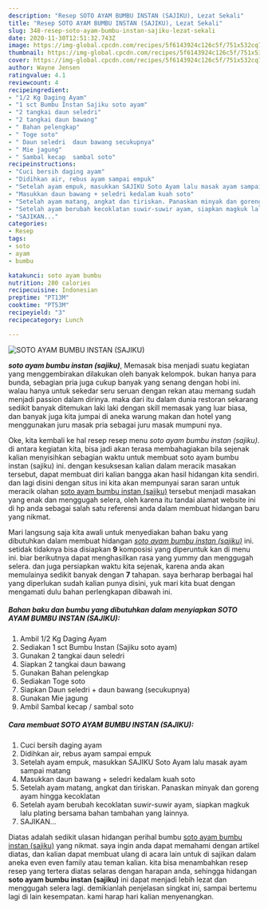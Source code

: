 ```yaml
---
description: "Resep SOTO AYAM BUMBU INSTAN (SAJIKU), Lezat Sekali"
title: "Resep SOTO AYAM BUMBU INSTAN (SAJIKU), Lezat Sekali"
slug: 348-resep-soto-ayam-bumbu-instan-sajiku-lezat-sekali
date: 2020-11-30T12:51:32.743Z
image: https://img-global.cpcdn.com/recipes/5f6143924c126c5f/751x532cq70/soto-ayam-bumbu-instan-sajiku-foto-resep-utama.jpg
thumbnail: https://img-global.cpcdn.com/recipes/5f6143924c126c5f/751x532cq70/soto-ayam-bumbu-instan-sajiku-foto-resep-utama.jpg
cover: https://img-global.cpcdn.com/recipes/5f6143924c126c5f/751x532cq70/soto-ayam-bumbu-instan-sajiku-foto-resep-utama.jpg
author: Wayne Jensen
ratingvalue: 4.1
reviewcount: 4
recipeingredient:
- "1/2 Kg Daging Ayam"
- "1 sct Bumbu Instan Sajiku soto ayam"
- "2 tangkai daun seledri"
- "2 tangkai daun bawang"
- " Bahan pelengkap"
- " Toge soto"
- " Daun seledri  daun bawang secukupnya"
- " Mie jagung"
- " Sambal kecap  sambal soto"
recipeinstructions:
- "Cuci bersih daging ayam"
- "Didihkan air, rebus ayam sampai empuk"
- "Setelah ayam empuk, masukkan SAJIKU Soto Ayam lalu masak ayam sampai matang"
- "Masukkan daun bawang + seledri kedalam kuah soto"
- "Setelah ayam matang, angkat dan tiriskan. Panaskan minyak dan goreng ayam hingga kecoklatan"
- "Setelah ayam berubah kecoklatan suwir-suwir ayam, siapkan magkuk lalu plating bersama bahan tambahan yang lainnya."
- "SAJIKAN..."
categories:
- Resep
tags:
- soto
- ayam
- bumbu

katakunci: soto ayam bumbu 
nutrition: 280 calories
recipecuisine: Indonesian
preptime: "PT13M"
cooktime: "PT53M"
recipeyield: "3"
recipecategory: Lunch

---
```



![SOTO AYAM BUMBU INSTAN (SAJIKU)](https://img-global.cpcdn.com/recipes/5f6143924c126c5f/751x532cq70/soto-ayam-bumbu-instan-sajiku-foto-resep-utama.jpg)

<b><i>soto ayam bumbu instan (sajiku)</i></b>, Memasak bisa menjadi suatu kegiatan yang menggembirakan dilakukan oleh banyak kelompok. bukan hanya para bunda, sebagian pria juga cukup banyak yang senang dengan hobi ini. walau hanya untuk sekedar seru seruan dengan rekan atau memang sudah menjadi passion dalam dirinya. maka dari itu dalam dunia restoran sekarang sedikit banyak ditemukan laki laki dengan skill memasak yang luar biasa, dan banyak juga kita jumpai di aneka warung makan dan hotel yang menggunakan juru masak pria sebagai juru masak mumpuni nya.



Oke, kita kembali ke hal resep resep menu <i>soto ayam bumbu instan (sajiku)</i>. di antara kegiatan kita, bisa jadi akan terasa membahagiakan bila sejenak kalian menyisihkan sebagian waktu untuk membuat soto ayam bumbu instan (sajiku) ini. dengan kesuksesan kalian dalam meracik masakan tersebut, dapat membuat diri kalian bangga akan hasil hidangan kita sendiri. dan lagi disini dengan situs ini kita akan mempunyai saran saran untuk meracik olahan <u>soto ayam bumbu instan (sajiku)</u> tersebut menjadi masakan yang enak dan menggugah selera, oleh karena itu tandai alamat website ini di hp anda sebagai salah satu referensi anda dalam membuat hidangan baru yang nikmat.


Mari langsung saja kita awali untuk menyediakan bahan baku yang dibutuhkan dalam membuat hidangan <u><i>soto ayam bumbu instan (sajiku)</i></u> ini. setidak tidaknya bisa disiapkan <b>9</b> komposisi yang diperuntuk kan di menu ini. biar berikutnya dapat menghasilkan rasa yang yummy dan menggugah selera. dan juga persiapkan waktu kita sejenak, karena anda akan memulainya sedikit banyak dengan <b>7</b> tahapan. saya berharap berbagai hal yang diperlukan sudah kalian punya disini, yuk mari kita buat dengan mengamati dulu bahan perlengkapan dibawah ini.

<!--inarticleads1-->

##### Bahan baku dan bumbu yang dibutuhkan dalam menyiapkan SOTO AYAM BUMBU INSTAN (SAJIKU):

1. Ambil 1/2 Kg Daging Ayam
1. Sediakan 1 sct Bumbu Instan (Sajiku soto ayam)
1. Gunakan 2 tangkai daun seledri
1. Siapkan 2 tangkai daun bawang
1. Gunakan  Bahan pelengkap
1. Sediakan  Toge soto
1. Siapkan  Daun seledri + daun bawang (secukupnya)
1. Gunakan  Mie jagung
1. Ambil  Sambal kecap / sambal soto




<!--inarticleads2-->

##### Cara membuat SOTO AYAM BUMBU INSTAN (SAJIKU):

1. Cuci bersih daging ayam
1. Didihkan air, rebus ayam sampai empuk
1. Setelah ayam empuk, masukkan SAJIKU Soto Ayam lalu masak ayam sampai matang
1. Masukkan daun bawang + seledri kedalam kuah soto
1. Setelah ayam matang, angkat dan tiriskan. Panaskan minyak dan goreng ayam hingga kecoklatan
1. Setelah ayam berubah kecoklatan suwir-suwir ayam, siapkan magkuk lalu plating bersama bahan tambahan yang lainnya.
1. SAJIKAN...




Diatas adalah sedikit ulasan hidangan perihal bumbu <u>soto ayam bumbu instan (sajiku)</u> yang nikmat. saya ingin anda dapat memahami dengan artikel diatas, dan kalian dapat membuat ulang di acara lain untuk di sajikan dalam aneka even even family atau teman kalian. kita bisa menambahkan resep resep yang tertera diatas selaras dengan harapan anda, sehingga hidangan <b>soto ayam bumbu instan (sajiku)</b> ini dapat menjadi lebih lezat dan menggugah selera lagi. demikianlah penjelasan singkat ini, sampai bertemu lagi di lain kesempatan. kami harap hari kalian menyenangkan.
